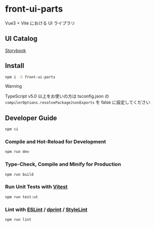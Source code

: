 # front-ui-parts

Vue3 + Vite における UI ライブラリ

## UI Catalog

[Storybook](https://noriyuki-shimizu.github.io/front-ui-parts/?path=/docs/data-display-empty--docs)

## Install

```bash
npm i -S front-ui-parts
```

> [!WARNING]
> TypeScript v5.0 以上をお使いの方は tsconfig.json の `compilerOptions.resolvePackageJsonExports` を false に設定してください

## Developer Guide

```sh
npm ci
```

### Compile and Hot-Reload for Development

```sh
npm run dev
```

### Type-Check, Compile and Minify for Production

```sh
npm run build
```

### Run Unit Tests with [Vitest](https://vitest.dev/)

```sh
npm run test:ut
```

### Lint with [ESLint](https://eslint.org/) / [dprint](https://dprint.dev/) / [StyleLint](https://stylelint.io/)

```sh
npm run lint
```
